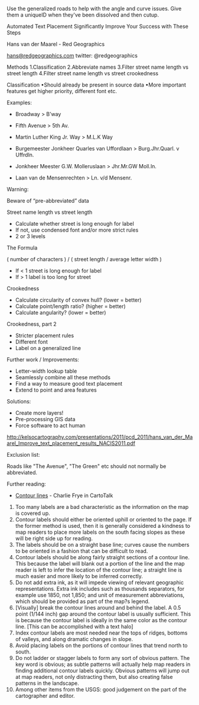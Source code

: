 Use the generalized roads to help with the angle and curve issues.
Give them a uniqueID when they've been dissolved and then cutup.

Automated Text Placement
Significantly Improve Your Success with These Steps

Hans van der Maarel - Red Geographics

hans@redgeographics.com
twitter: @redgeographics

Methods
1.Classification
2.Abbreviate names
3.Filter street name length vs street length
4.Filter street name length vs street crookedness

Classification
•Should already be present in source data
•More important features get higher priority, different font etc.

Examples:

* Broadway > B’way
* Fifth Avenue > 5th Av.
* Martin Luther King Jr. Way > M.L.K Way

* Burgemeester Jonkheer Quarles van Uffordlaan > Burg.Jhr.Quarl. v Uffrdln.
* Jonkheer Meester G.W. Molleruslaan > Jhr.Mr.GW Moll.ln.
* Laan van de Mensenrechten > Ln. v/d Mensenr.

Warning:

Beware of “pre-abbreviated” data

Street name length vs street length
* Calculate whether street is long enough for label
* If not, use condensed font and/or more strict rules
* 2 or 3 levels

The Formula

( number of characters ) / ( street length / average letter width )

* If < 1 street is long enough for label
* If > 1 label is too long for street

Crookedness

* Calculate circularity of convex hull? (lower = better)
* Calculate point/length ratio? (higher = better)
* Calculate angularity? (lower = better)

Crookedness, part 2

* Stricter placement rules
* Different font
* Label on a generalized line

Further work / Improvements:

* Letter-width lookup table
* Seamlessly combine all these methods
* Find a way to measure good text placement
* Extend to point and area features

Solutions:

* Create more layers!
* Pre-processing GIS data
* Force software to act human

http://kelsocartography.com/presentations/2011/pcd_2011/hans_van_der_Maarel_Improve_text_placement_results_NACIS2011.pdf

Exclusion list:

Roads like "The Avenue", "The Green" etc should not normally be abbreviated.

Further reading:

* [Contour lines](http://www.cartotalk.com/lofiversion/index.php?t1499.html) - Charlie Frye in CartoTalk

1.	Too many labels are a bad characteristic as the information on the map is covered up.
2.	Contour labels should either be oriented uphill or oriented to the page. If the former method is used, then it is generally considered a kindness to map readers to place more labels on the south facing slopes as these will be right side up for reading.
3.	The labels should be on a straight base line; curves cause the numbers to be oriented in a fashion that can be difficult to read.
4.	Contour labels should be along fairly straight sections of a contour line. This because the label will blank out a portion of the line and the map reader is left to infer the location of the contour line; a straight line is much easier and more likely to be inferred correctly. 
5.	Do not add extra ink, as it will impede viewing of relevant geographic representations. Extra ink includes such as thousands separators, for example use 1850, not 1,850; and unit of measurement abbreviations, which should be provided as part of the map?s legend. 
6.	[Visually] break the contour lines around and behind the label. A 0.5 point (1/144 inch) gap around the contour label is usually sufficient. This is because the contour label is ideally in the same color as the contour line. [This can be accomplished with a text halo]
7.	Index contour labels are most needed near the tops of ridges, bottoms of valleys, and along dramatic changes in slope. 
8.	Avoid placing labels on the portions of contour lines that trend north to south.
9.	Do not ladder or stagger labels to form any sort of obvious pattern. The key word is obvious; as subtle patterns will actually help map readers in finding additional contour labels quickly. Obvious patterns will jump out at map readers, not only distracting them, but also creating false patterns in the landscape. 
10. Among other items from the USGS: good judgement on the part of the cartographer and editor.